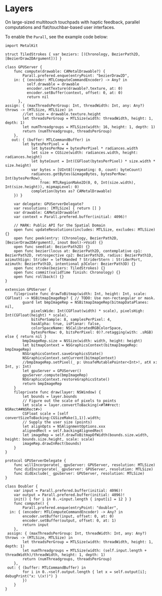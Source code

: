 # Layers

On large-sized multitouch touchpads with haptic feedback, parallel computations and flat/touchbar-based user interfaces.

To enable the `Parall`, see the example code below:

    import MetalKit
    
    struct TiledStrokes { var beziers: [(Chronology, BezierPath2D, [BezierDraw2DArgument])] }
    
    class GPUServer {
        func compute(drawable: CAMetalDrawable?) {
            Parall.prefered.enque(entryPoint: "bezierDraw2D",
        in: { (encoder: MTLComputeCommandEncoder) -> Any? in
              self.drawable = drawable
              encoder.setTexture(drawable?.texture, at: 0)
              encoder.setBuffer(context, offset: 0, at: 0)
              return nil
          },
    assign: { (maxThreadsPerGroup: Int, threadWidth: Int, any: Any?) throws -> (MTLSize, MTLSize) in
            //let size = drawable.texture.height
            let threadsPerGroup = MTLSize(width: threadWidth, height: 1, depth: 1)
            let numThreadgroups = MTLSize(width: 16, height: 1, depth: 1)
            return (numThreadgroups, threadsPerGroup)
        },
       out: { (buffer: MTLCommandBuffer) in
            let bytesPerPixel = 4
                let bytesPerRow = bytesPerPixel * radiances.width
                let size = CGSize(width: radiances.width, height: radiances.height)
                let byteCount = Int(CGFloat(bytesPerPixel) * size.width * size.height)
                var bytes = [UInt8](repeating: 0, count: byteCount)
                radiances.getBytes(&imageBytes, bytesPerRow: Int(bytesPerRow),
                    from: MTLRegionMake2D(0, 0, Int(size.width), Int(size.height)), mipmapLevel: 0)
                completion(bytes as? CAMetalDrawable)
        }) }
    
        var delegate: GPUServerDelegate?
        var resolutions: [MTLSize] { return [] } 
        var drawable: CAMetalDrawable?
        var context = Parall.prefered.buffer(initial: 4096)!
    
        // MARK: Public API for the Spatial Domain
        open func updateResolutions(includes: MTLSize, excludes: MTLSize) {}
        open func peek(entry: (Chronology, BezierPath2D, [BezierDraw2DArgument], inout Bool)->Void) {}
        open func seed(at: BezierPath2D) {}
        open func bezier(locus at: BezierPath2D, contemplative cp1: BezierPath2D, retrospective cp2: BezierPath2D, radius: BezierPath1D, azimuthSign: Strider = leftHanded ? StriderStern : StriderPort, azimuth: BezierPath1D, intentional p3Color: BezierPath3D) {} 
        open func stroke(beziers: TiledStrokes) {}
        open func commit(validTime finish: Chronology) {}
        open func rollback() {}
    }
    
    extension GPUServer {
        fileprivate func drawToBitmap(width: Int, height: Int, scale: CGFloat) -> NSBitmapImageRep? { // TODO: Use non-rectangular or mask.
            guard let bmpImageRep = NSBitmapImageRep(bitmapDataPlanes: nil,
                pixelsWide: Int(CGFloat(width) * scale), pixelsHigh: Int(CGFloat(height) * scale),
                bitsPerSample: 8, samplesPerPixel: 4,
                hasAlpha: true, isPlanar: false,
                colorSpaceName: NSCalibratedRGBColorSpace,
                bytesPerRow: 0, bitsPerPixel: 0)?.retagging(with: .sRGB) else { return nil }
            bmpImageRep.size = NSSize(width: width, height: height)
            let bitmapContext = NSGraphicsContext(bitmapImageRep: bmpImageRep)
            NSGraphicsContext.saveGraphicsState()
            NSGraphicsContext.setCurrent(bitmapContext)
            //bmpImageRep.setPixel(_ p: UnsafeMutablePointer<Int>!, atX x: Int, y: Int)
            let gpuServer = GPUServer()
            gpuServer.compute(bmpImageRep)
            NSGraphicsContext.restoreGraphicsState()
            return bmpImageRep
        }
        fileprivate func draw(layer: NSWindow) {
            let bounds = layer.bounds
            // Figure out the scale of pixels to points
            let scale = layer.convertToBacking(<#T##rect: NSRect##NSRect#>)
            CGFloat scale = [self convertSizeToBacking:CGSizeMake(1,1)].width;
            // Supply the user size (points)
            let alignOpts = NSAlignmentOptions.xxx
            alignedRect = self.backingAlignedRect
            let imageRep = self.drawToBitmapOfWidth(bounds.size.width, height: bounds.size.height, scale: scale)
            imageRep.drawInRect(bounds)
        }
    }
    
    protocol GPUServerDelegate {
        func willIncorporate(_ gpuServer: GPUServer, resolution: MTLSize)
        func didIncorporate(_ gpuServer: GPUServer, resolution: MTLSize)
        func didExclude(_ gpuServer: GPUServer, resolution: MTLSize)
    }
    
    class Doubler {
        var input = Parall.prefered.buffer(initial: 4096)!
        var output = Parall.prefered.buffer(initial: 4096)!
        init() { for i in 0..<input.length { input[i] = 12 } }
        func compute() {
            Parall.prefered.enque(entryPoint: "doubler",
      in: { (encoder: MTLComputeCommandEncoder) -> Any? in
            encoder.setBuffer(input, offset: 0, at: 0)
            encoder.setBuffer(output, offset: 0, at: 1)
            return input
        },
     assign: { (maxThreadsPerGroup: Int, threadWidth: Int, any: Any?) throws -> (MTLSize, MTLSize) in
            let threadsPerGroup = MTLSize(width: threadWidth, height: 1, depth: 1)
            let numThreadgroups = MTLSize(width: (self.input.length + threadWidth)/threadWidth, height: 1, depth: 1)
            return (numThreadgroups, threadsPerGroup)
        },
     out: { (buffer: MTLCommandBuffer) in
            for i in 0..<self.output.length { let x = self.output[i]; debugPrint("x: \(x!)") }
            })
        }
    }
